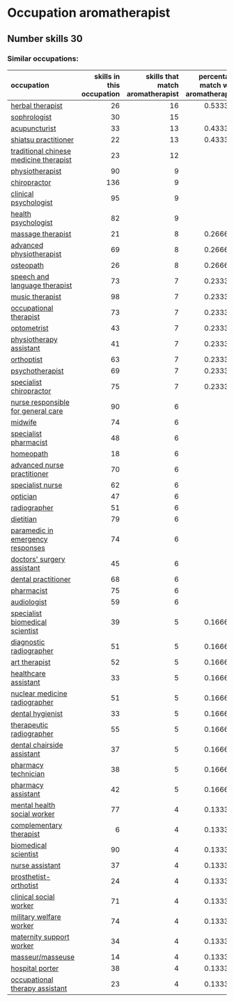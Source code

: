 # Occupation aromatherapist
## Number skills 30
### Similar occupations:
| occupation                                                                          |   skills in this occupation |   skills that match aromatherapist |   percentage match with aromatherapist |   skills not in aromatherapist |
|:------------------------------------------------------------------------------------|----------------------------:|-----------------------------------:|---------------------------------------:|-------------------------------:|
| [herbal therapist](herbal_therapist.md)                                             |                          26 |                                 16 |                               0.533333 |                             10 |
| [sophrologist](sophrologist.md)                                                     |                          30 |                                 15 |                               0.5      |                             15 |
| [acupuncturist](acupuncturist.md)                                                   |                          33 |                                 13 |                               0.433333 |                             20 |
| [shiatsu practitioner](shiatsu_practitioner.md)                                     |                          22 |                                 13 |                               0.433333 |                              9 |
| [traditional chinese medicine therapist](traditional_chinese_medicine_therapist.md) |                          23 |                                 12 |                               0.4      |                             11 |
| [physiotherapist](physiotherapist.md)                                               |                          90 |                                  9 |                               0.3      |                             81 |
| [chiropractor](chiropractor.md)                                                     |                         136 |                                  9 |                               0.3      |                            127 |
| [clinical psychologist](clinical_psychologist.md)                                   |                          95 |                                  9 |                               0.3      |                             86 |
| [health psychologist](health_psychologist.md)                                       |                          82 |                                  9 |                               0.3      |                             73 |
| [massage therapist](massage_therapist.md)                                           |                          21 |                                  8 |                               0.266667 |                             13 |
| [advanced physiotherapist](advanced_physiotherapist.md)                             |                          69 |                                  8 |                               0.266667 |                             61 |
| [osteopath](osteopath.md)                                                           |                          26 |                                  8 |                               0.266667 |                             18 |
| [speech and language therapist](speech_and_language_therapist.md)                   |                          73 |                                  7 |                               0.233333 |                             66 |
| [music therapist](music_therapist.md)                                               |                          98 |                                  7 |                               0.233333 |                             91 |
| [occupational therapist](occupational_therapist.md)                                 |                          73 |                                  7 |                               0.233333 |                             66 |
| [optometrist](optometrist.md)                                                       |                          43 |                                  7 |                               0.233333 |                             36 |
| [physiotherapy assistant](physiotherapy_assistant.md)                               |                          41 |                                  7 |                               0.233333 |                             34 |
| [orthoptist](orthoptist.md)                                                         |                          63 |                                  7 |                               0.233333 |                             56 |
| [psychotherapist](psychotherapist.md)                                               |                          69 |                                  7 |                               0.233333 |                             62 |
| [specialist chiropractor](specialist_chiropractor.md)                               |                          75 |                                  7 |                               0.233333 |                             68 |
| [nurse responsible for general care](nurse_responsible_for_general_care.md)         |                          90 |                                  6 |                               0.2      |                             84 |
| [midwife](midwife.md)                                                               |                          74 |                                  6 |                               0.2      |                             68 |
| [specialist pharmacist](specialist_pharmacist.md)                                   |                          48 |                                  6 |                               0.2      |                             42 |
| [homeopath](homeopath.md)                                                           |                          18 |                                  6 |                               0.2      |                             12 |
| [advanced nurse practitioner](advanced_nurse_practitioner.md)                       |                          70 |                                  6 |                               0.2      |                             64 |
| [specialist nurse](specialist_nurse.md)                                             |                          62 |                                  6 |                               0.2      |                             56 |
| [optician](optician.md)                                                             |                          47 |                                  6 |                               0.2      |                             41 |
| [radiographer](radiographer.md)                                                     |                          51 |                                  6 |                               0.2      |                             45 |
| [dietitian](dietitian.md)                                                           |                          79 |                                  6 |                               0.2      |                             73 |
| [paramedic in emergency responses](paramedic_in_emergency_responses.md)             |                          74 |                                  6 |                               0.2      |                             68 |
| [doctors' surgery assistant](doctors'_surgery_assistant.md)                         |                          45 |                                  6 |                               0.2      |                             39 |
| [dental practitioner](dental_practitioner.md)                                       |                          68 |                                  6 |                               0.2      |                             62 |
| [pharmacist](pharmacist.md)                                                         |                          75 |                                  6 |                               0.2      |                             69 |
| [audiologist](audiologist.md)                                                       |                          59 |                                  6 |                               0.2      |                             53 |
| [specialist biomedical scientist](specialist_biomedical_scientist.md)               |                          39 |                                  5 |                               0.166667 |                             34 |
| [diagnostic radiographer](diagnostic_radiographer.md)                               |                          51 |                                  5 |                               0.166667 |                             46 |
| [art therapist](art_therapist.md)                                                   |                          52 |                                  5 |                               0.166667 |                             47 |
| [healthcare assistant](healthcare_assistant.md)                                     |                          33 |                                  5 |                               0.166667 |                             28 |
| [nuclear medicine radiographer](nuclear_medicine_radiographer.md)                   |                          51 |                                  5 |                               0.166667 |                             46 |
| [dental hygienist](dental_hygienist.md)                                             |                          33 |                                  5 |                               0.166667 |                             28 |
| [therapeutic radiographer](therapeutic_radiographer.md)                             |                          55 |                                  5 |                               0.166667 |                             50 |
| [dental chairside assistant](dental_chairside_assistant.md)                         |                          37 |                                  5 |                               0.166667 |                             32 |
| [pharmacy technician](pharmacy_technician.md)                                       |                          38 |                                  5 |                               0.166667 |                             33 |
| [pharmacy assistant](pharmacy_assistant.md)                                         |                          42 |                                  5 |                               0.166667 |                             37 |
| [mental health social worker](mental_health_social_worker.md)                       |                          77 |                                  4 |                               0.133333 |                             73 |
| [complementary therapist](complementary_therapist.md)                               |                           6 |                                  4 |                               0.133333 |                              2 |
| [biomedical scientist](biomedical_scientist.md)                                     |                          90 |                                  4 |                               0.133333 |                             86 |
| [nurse assistant](nurse_assistant.md)                                               |                          37 |                                  4 |                               0.133333 |                             33 |
| [prosthetist-orthotist](prosthetist-orthotist.md)                                   |                          24 |                                  4 |                               0.133333 |                             20 |
| [clinical social worker](clinical_social_worker.md)                                 |                          71 |                                  4 |                               0.133333 |                             67 |
| [military welfare worker](military_welfare_worker.md)                               |                          74 |                                  4 |                               0.133333 |                             70 |
| [maternity support worker](maternity_support_worker.md)                             |                          34 |                                  4 |                               0.133333 |                             30 |
| [masseur/masseuse](masseur-masseuse.md)                                             |                          14 |                                  4 |                               0.133333 |                             10 |
| [hospital porter](hospital_porter.md)                                               |                          38 |                                  4 |                               0.133333 |                             34 |
| [occupational therapy assistant](occupational_therapy_assistant.md)                 |                          23 |                                  4 |                               0.133333 |                             19 |
